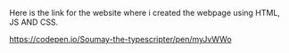 Here is the link for the website where i created the webpage using HTML, JS AND CSS.


https://codepen.io/Soumay-the-typescripter/pen/myJvWWo
